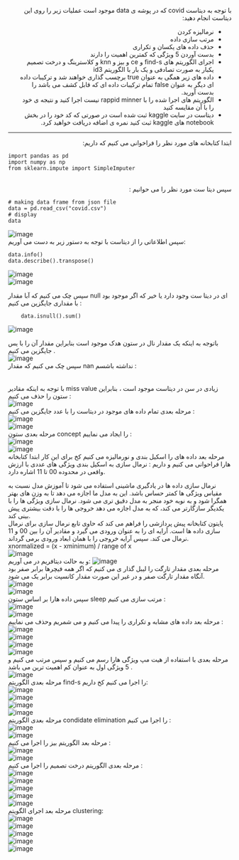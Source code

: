 <div dir="rtl">
  
  با توجه به دیتاست covid که در پوشه ی data موجود است عملیات زیر را روی این دیتاست انجام دهید:
  - نرمالیزه کردن
  - مرتب سازی داده
  - حذف داده های یکسان و تکراری
  - بدست آوردن 5 ویژگی که کمترین اهمیت را دارند
  -  اجرای الگوریتم های find-s و ce و بیز و knn و کلاسترینگ و درخت تصمیم یکبار به صورت تصادفی و یک بار با الگوریتم id3
  - داده های زیر همگی به عنوان true برچسب گذاری خواهند شد و ترکیبات داده ای دیگر به عنوان false تمام ترکیبات داده ای که قابل کشف می باشد را بدست آورید.
  - الگوریتم های اجرا شده را با rappid minner نیست اجرا کنید و نتیجه ی خود را با آن مقایسه کنید
  - دیتاست در سایت kaggle ثبت شده است در صورتی که کد خود را در بخش notebook های kaggle ثبت کنید نمره ی اضافه دریافت خواهید کرد.
  ----------------------------------
  ابتدا کتابخانه های مورد نظر را فراخوانی می کنیم که داریم:<br>
 <div dir="ltr"> 
  
 ``` 
import pandas as pd
import numpy as np
from sklearn.impute import SimpleImputer
``` 
<br>
   <div dir="rtl">
     سپس دیتا ست مورد نظر را می حوانیم :<br>
 <div dir="ltr"> 
  
 ```      
# making data frame from json file
data = pd.read_csv("covid.csv")
# display
data
  ```  
   ![image](https://user-images.githubusercontent.com/94124607/149666192-6990cf8c-ca90-405b-9c97-e5a87b963dcc.png)<br>
   سپس اطلاعاتی را از دیتاست با توجه به دستور زیر به دست می آوریم:<br>
   
 <div dir="ltr"> 
   
 ```      
data.info()
data.describe().transpose()
 ```    
![image](https://user-images.githubusercontent.com/94124607/149666282-df93f7fc-f3e1-4b55-831e-74471a7a93dd.png)<br>
   ![image](https://user-images.githubusercontent.com/94124607/149666311-78f1af1f-2fec-431a-8616-7a768c04c7d9.png)<br>
   
 سپس چک می کنیم که آبا مقدار null  ای در دیتا ست وجود دارد یا خیر که اگر موجود بود با مقداری جایگزین می کنیم :<br>
   
   <div dir="ltr"> 
  
 ```  
     data.isnull().sum()
 ```
 ![image](https://user-images.githubusercontent.com/94124607/149666430-6895f614-6475-4929-b1d1-3abf3558a1a9.png)<br>
  
  باتوجه به اینکه یک مقدار نال در ستون هدک موجود است بنابراین مقدار آن را با یس جایگزین می کنیم .<br>
    ![image](https://user-images.githubusercontent.com/94124607/149666613-1fd1a923-9af0-40db-8fe4-8b8b93e1d3e4.png)<br>
     سپس چک می کنیم که مقدار nan نداشته باشسم :<br>
     <br>
     <br>
     با توجه به اینکه مقادیر miss value زیادی در سن در دیتاست موجود است ، بنابراین ستون را حذف می کنیم :<br>
   ![image](https://user-images.githubusercontent.com/94124607/149666730-93f94398-46d4-49f5-a30f-e0806b4cf588.png)<br>
    مرحله بعدی تمام داده های موجود در دیتاست را با عدد جایگزین می کنیم :<br>
     ![image](https://user-images.githubusercontent.com/94124607/149666789-25a137db-21d2-4b30-8f3b-6f2a697c01bc.png)<br>
     ![image](https://user-images.githubusercontent.com/94124607/149666813-b08a1300-a82b-437f-b58d-488154919790.png)<br>
     مرحله بعدی ستون concept  را ایجاد می نماییم :<br>
     ![image](https://user-images.githubusercontent.com/94124607/149666877-0024577f-7779-46c0-b910-46df01a72049.png)<br>
     ![image](https://user-images.githubusercontent.com/94124607/149666895-bd287e3b-cce2-4b14-882f-e4089382c4a5.png)<br>
     مرحله بعد داده های را اسکیل بندی و نورمالیزه می کنیم کخ برای این کار ابتدا کتابخانه  هارا فراحوانی می کنیم و داریم :
     نرمال  سازی به اسکیل بندی  ویژگی های عددی با ارزش واقعی در محدوده 00 تا 11 اشاره دارد.

نرمال سازی داده ها در یادگیری ماشینی استفاده می شود تا آموزش مدل نسبت به مقیاس ویژگی ها کمتر حساس باشد. این به مدل ما اجازه می دهد تا به وزن های بهتر همگرا شود و به نوبه خود منجر به مدل دقیق تری می شود.
نرمال سازی ویژگی ها را با یکدیگر سازگارتر می کند، که به مدل اجازه می دهد خروجی ها را با دقت بیشتری پیش بینی کند.
<br>
پایتون کتابخانه پیش پردازشی را فراهم می کند که حاوی تابع نرمال  سازی برای نرمال سازی داده ها است. آرایه ای را به عنوان ورودی می گیرد و مقادیر آن را بین 00 و 11 نرمال می کند. سپس آرایه خروجی را با همان ابعاد ورودی برمی گرداند.
<br>
xnormalized = (x - xminimum) / range of x
     <br>
     ![image](https://user-images.githubusercontent.com/94124607/149666949-c32dc333-d45c-4552-a350-d3b85792ac16.png)<br>
     و به حالت دیتافریم در می آوریم:
     ![image](https://user-images.githubusercontent.com/94124607/149666967-322e0183-ced3-4d43-9f6c-b585f5f2307d.png)<br>
     مرحله بعدی مقدار تارگت را لیبل گذار ی می کنیم که اگر همه فیچرها برابر صفر بود آنگاه مقدار تارگت صفر و در غیر این صورت مقدار کانسپت برابر یک می شود.<br>
     ![image](https://user-images.githubusercontent.com/94124607/149667028-f928b194-a29e-4c50-8b00-11b22c465e23.png)<br>
    ![image](https://user-images.githubusercontent.com/94124607/149667082-8d86bf7a-8fd8-47da-916a-ade7fa2331ed.png) <br>
سپس داده هارا بر اساس ستون sleep  مرتب سازی  می کنیم :<br>
     ![image](https://user-images.githubusercontent.com/94124607/149667186-f12e2a2c-2b24-4f48-a7f5-0aba329f5d8b.png)<br>
     ![image](https://user-images.githubusercontent.com/94124607/149667202-357d6d16-b1a4-402c-a8a6-5d16df67b352.png)<br>
مرحله بعد داده های مشابه و تکراری را پیدا می کنیم و  می شمریم وحذف می نماییم  :<br>
     ![image](https://user-images.githubusercontent.com/94124607/149667244-02789a7f-a076-4a4b-9d0a-f409e9a8381f.png)<br>
     ![image](https://user-images.githubusercontent.com/94124607/149667304-f0d4d720-838f-4c22-b0ed-7650d7ed66e5.png)<br>
     ![image](https://user-images.githubusercontent.com/94124607/149667334-7ceb28d7-d380-4e94-8637-1ceac2dcf530.png)<br>
     ![image](https://user-images.githubusercontent.com/94124607/149667386-9ac8f498-084b-40f4-8f5d-62447cb531ca.png)<br>
     مرحله بعدی با استفاده از هیت مپ ویژگی هارا رسم می کنیم و سپس مرتب می کنیم و 5 ویژگی اول به عنوان کم اهمیت ترین می باشد .<br>
     ![image](https://user-images.githubusercontent.com/94124607/149667467-285d1eb4-5302-4e6f-a41c-8a9222731caf.png)<br>
     مرحله بعدی الگوریتم find-s را اجرا می کنیم کخ داریم:<br>
     ![image](https://user-images.githubusercontent.com/94124607/149667516-947c08e5-a624-40d0-8c6f-9909a3b7188f.png)<br>
     ![image](https://user-images.githubusercontent.com/94124607/149667531-bad9ac1c-d795-43ad-b89b-ebe426317afc.png)<br>
     ![image](https://user-images.githubusercontent.com/94124607/149667566-d1ef7d0f-c2a8-48d4-9b2a-b1e9b45bd9ce.png)<br>
     ![image](https://user-images.githubusercontent.com/94124607/149667589-13f030f8-ff71-4bb5-b19d-1c5e28fc6609.png)<br>
     مرحله بعدی الگوریتم condidate elimination را اجرا می کنیم :<br>
     ![image](https://user-images.githubusercontent.com/94124607/149667631-ddd3dfb7-3daa-4cc9-9bb1-06bf10952501.png)<br>
     ![image](https://user-images.githubusercontent.com/94124607/149667645-8df0c5e9-2ec4-45e4-8c0b-9c36155ec2bd.png)<br>
     مرحله بعد الگوریتم بیز را اجرا می کنیم :<br>
     ![image](https://user-images.githubusercontent.com/94124607/149671141-1c18a938-4599-47e7-90da-6276751be309.png)<br>
     ![image](https://user-images.githubusercontent.com/94124607/149671169-bb75b818-07ed-49e4-ae93-f2e666965b2f.png)<br>
     مرحله بعدی الگوریتم درخت تصمیم را اجرا می کنیم : <br>
     ![image](https://user-images.githubusercontent.com/94124607/149672317-e2af45c2-e77a-41ed-b23a-cb994d936ee8.png)<br>
     ![image](https://user-images.githubusercontent.com/94124607/149672333-a5a243c9-43a5-482d-910e-f183f5853bcd.png)<br>
     ![image](https://user-images.githubusercontent.com/94124607/149672357-90a4fec0-7651-4cd6-ae72-7dce52351c6e.png)<br>
     ![image](https://user-images.githubusercontent.com/94124607/149672370-dda3e978-8317-4c23-a46c-bdf1eb316b97.png)<br>
     ![image](https://user-images.githubusercontent.com/94124607/149672416-a73dfdf4-0e4d-44a3-882b-08eaf082aa95.png)<br>
     مرحله بعد اجرای الگویتم clustering:<br>
     ![image](https://user-images.githubusercontent.com/94124607/149673550-23fd8ef8-6380-44a0-83e0-7cf8f9fdb70c.png)<br>
     ![image](https://user-images.githubusercontent.com/94124607/149673578-e70a9cc4-15d4-4bf1-8ff3-697117633b98.png)<br>
     ![image](https://user-images.githubusercontent.com/94124607/149673602-0df74249-c753-444e-804c-89141893a77c.png)<br>
     ![image](https://user-images.githubusercontent.com/94124607/149673609-9402223a-593f-4472-8109-300f995daffa.png)<br>
     ![image](https://user-images.githubusercontent.com/94124607/149673623-10cf839a-89fb-41f1-ae9d-025b040a3840.png)<br>





     







     
     






     

     



     






     




     
 
     
     
     
 


